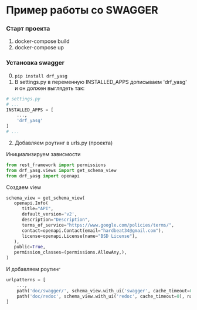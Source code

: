 # Пример работы со SWAGGER 
### Старт проекта
1. docker-compose build
2. docker-compose up

### Установка swagger
0. ```pip install drf_yasg```
1. В settings.py в переменную INSTALLED_APPS дописываем 'drf_yasg' и он должен выглядеть так:

```python
# settings.py
# ...
INSTALLED_APPS = [
    ...,
    'drf_yasg'
]
# ...
```
2. Добавляем роутинг в urls.py (проекта)

Инициализируем зависмости
```python
from rest_framework import permissions
from drf_yasg.views import get_schema_view
from drf_yasg import openapi
```

Создаем view 
```python
schema_view = get_schema_view(
   openapi.Info(
      title="API",
      default_version='v2',
      description="Description",
      terms_of_service="https://www.google.com/policies/terms/",
      contact=openapi.Contact(email="hardbeat34@gmail.com"),
      license=openapi.License(name="BSD License"),
   ),
   public=True,
   permission_classes=(permissions.AllowAny,),
)
```

И добавляем роутинг
```python
urlpatterns = [
    ...,
    path('doc/swagger/', schema_view.with_ui('swagger', cache_timeout=0), name='schema-swagger-ui'),
    path('doc/redoc', schema_view.with_ui('redoc', cache_timeout=0), name='schema-redoc')
]
```

